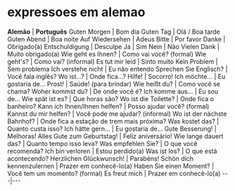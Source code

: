 # expressoes em alemao

**Alemão** | **Português**
Guten Morgen | Bom dia
Guten Tag | Olá / Boa tarde
Guten Abend | Boa noite
Auf Wiedersehen | Adeus
Bitte | Por favor
Danke | Obrigado(a)
Entschuldigung | Desculpe
Ja | Sim
Nein | Não
Vielen Dank | Muito obrigado(a)
Wie geht es Ihnen? | Como vai você? (formal)
Wie geht's? | Como vai? (informal)
Es tut mir leid | Sinto muito
Kein Problem | Sem problema
Ich verstehe nicht | Eu não entendo
Sprechen Sie Englisch? | Você fala inglês?
Wo ist...? | Onde fica...?
Hilfe! | Socorro!
Ich möchte... | Eu gostaria de...
Prost! | Saúde! (para brindar)
Wie heißt du? | Como você se chama?
Woher kommst du? | De onde você é?
Ich komme aus... | Eu sou de...
Wie spät ist es? | Que horas são?
Wo ist die Toilette? | Onde fica o banheiro?
Kann ich Ihnen/Ihnen helfen? | Posso ajudar você? (formal)
Kannst du mir helfen? | Você pode me ajudar? (informal)
Wo ist der nächste Bahnhof? | Onde fica a estação de trem mais próxima?
Was kostet das? | Quanto custa isso?
Ich hätte gern... | Eu gostaria de...
Gute Besserung! | Melhoras!
Alles Gute zum Geburtstag! | Feliz aniversário!
Wie lange dauert das? | Quanto tempo isso leva?
Was empfehlen Sie? | O que você recomenda?
Ich bin verloren | Estou perdido(a)
Was ist los? | O que está acontecendo?
Herzlichen Glückwunsch! | Parabéns!
Schön dich kennenzulernen | Prazer em conhecê-lo(a)
Haben Sie einen Moment? | Você tem um momento? (formal)
Es freut mich | Prazer em conhecê-lo(a)
---|---


